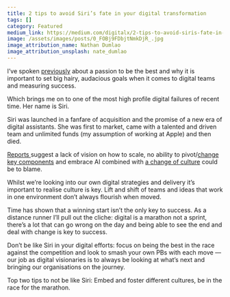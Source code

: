 ```yaml
---
title: 2 tips to avoid Siri’s fate in your digital transformation
tags: []
category: Featured
medium_link: https://medium.com/digitalx/2-tips-to-avoid-siris-fate-in-your-digital-transformation-1c1d452ab99e
image: /assets/images/posts/0_FOBj9FDbjtNmkDjR_.jpg
image_attribution_name: Nathan Dumlao
image_attribution_unsplash: nate_dumlao
---
```

I’ve spoken [previously](https://medium.com/digitalx/3-keys-to-successful-digital-transformation-fb01754c2174) about a passion to be the best and why it is important to set big hairy, audacious goals when it comes to digital teams and measuring success.
<!-- readmore -->
Which brings me on to one of the most high profile digital failures of recent time. Her name is Siri.

Siri was launched in a fanfare of acquisition and the promise of a new era of digital assistants. She was first to market, came with a talented and driven team and unlimited funds (my assumption of working at Apple) and then died.

[Reports ](https://www.businessinsider.com.au/heres-why-apple-failed-with-siri-2014-8)suggest a lack of vision on how to scale, no ability to pivot/[change key components](https://www.theverge.com/2017/6/7/15742936/apple-siri-problems-voice-recognition-wwdc-2017) and embrace AI combined with [a change of culture](http://bgr.com/2018/03/14/siri-iphone-history-infighting-steve-jobs-expose/) could be to blame.

Whilst we’re looking into our own digital strategies and delivery it’s important to realise culture is key. Lift and shift of teams and ideas that work in one environment don’t always flourish when moved.

Time has shown that a winning start isn’t the only key to success. As a distance runner I’ll pull out the cliche: digital is a marathon not a sprint, there’s a lot that can go wrong on the day and being able to see the end and deal with change is key to success.

Don’t be like Siri in your digital efforts: focus on being the best in the race against the competition and look to smash your own PBs with each move — our job as digital visionaries is to always be looking at what’s next and bringing our organisations on the journey.

Top two tips to not be like Siri: Embed and foster different cultures, be in the race for the marathon.